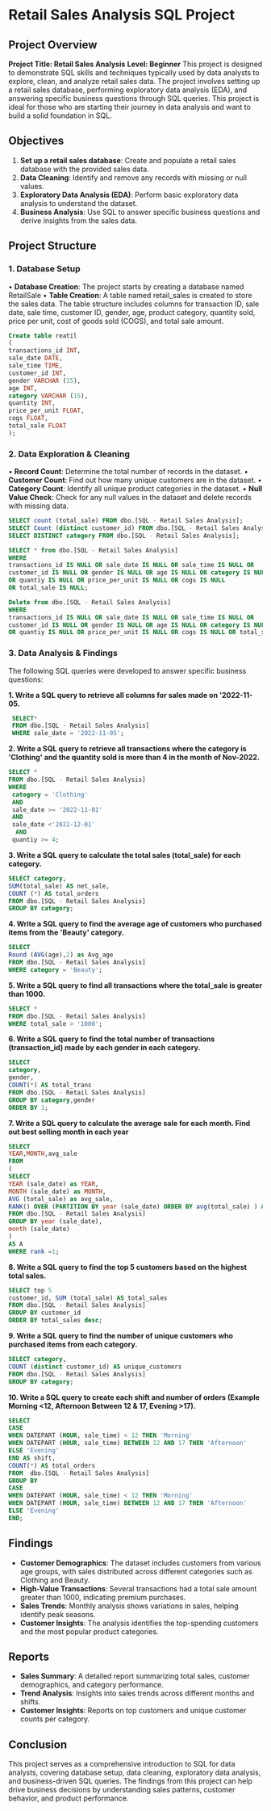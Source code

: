 # Retail Sales Analysis SQL Project #

## Project Overview ##
**Project Title: Retail Sales Analysis**
**Level: Beginner**
This project is designed to demonstrate SQL skills and techniques typically used by data analysts to explore, clean, and analyze retail sales data. The project involves setting up a retail sales database, performing exploratory data analysis (EDA), and answering specific business questions through SQL queries. This project is ideal for those who are starting their journey in data analysis and want to build a solid foundation in SQL.
## Objectives ##
1.	**Set up a retail sales database**: Create and populate a retail sales database with the provided sales data.
2.	**Data Cleaning**: Identify and remove any records with missing or null values.
3.	**Exploratory Data Analysis (EDA)**: Perform basic exploratory data analysis to understand the dataset.
4.	**Business Analysis**: Use SQL to answer specific business questions and derive insights from the sales data.
## Project Structure ##
### 1. Database Setup ###
•	**Database Creation**: The project starts by creating a database named RetailSale
•	**Table Creation**: A table named retail_sales is created to store the sales data. The table structure includes columns for transaction ID, sale date, sale time, customer ID, gender, age, product category, quantity sold, price per unit, cost of goods sold (COGS), and total sale amount.

```sql
Create table reatil
(
transactions_id INT,
sale_date DATE,
sale_time TIME,
customer_id INT,
gender VARCHAR (15),
age INT,
category VARCHAR (15),
quantity INT,
price_per_unit FLOAT,
cogs FLOAT,
total_sale FLOAT
);
```
### 2. Data Exploration & Cleaning ###
•	**Record Count**: Determine the total number of records in the dataset.
•	**Customer Count**: Find out how many unique customers are in the dataset.
•	**Category Count**: Identify all unique product categories in the dataset.
•	**Null Value Check**: Check for any null values in the dataset and delete records with missing data.

```sql
SELECT count (total_sale) FROM dbo.[SQL - Retail Sales Analysis];
SELECT Count (distinct customer_id) FROM dbo.[SQL - Retail Sales Analysis];
SELECT DISTINCT category FROM dbo.[SQL - Retail Sales Analysis];

SELECT * from dbo.[SQL - Retail Sales Analysis]
WHERE
transactions_id IS NULL OR sale_date IS NULL OR sale_time IS NULL OR
customer_id IS NULL OR gender IS NULL OR age IS NULL OR category IS NULL 
OR quantiy IS NULL OR price_per_unit IS NULL OR cogs IS NULL
OR total_sale IS NULL;

Delete from dbo.[SQL - Retail Sales Analysis]
WHERE
transactions_id IS NULL OR sale_date IS NULL OR sale_time IS NULL OR
customer_id IS NULL OR gender IS NULL OR age IS NULL OR category IS NULL 
OR quantiy IS NULL OR price_per_unit IS NULL OR cogs IS NULL OR total_sale IS NULL;
```
### 3. Data Analysis & Findings ###
The following SQL queries were developed to answer specific business questions:

**1.	Write a SQL query to retrieve all columns for sales made on '2022-11-05.**

```sql
 SELECT*
 FROM dbo.[SQL - Retail Sales Analysis]
 WHERE sale_date = '2022-11-05';
```
**2. Write a SQL query to retrieve all transactions where the category is 'Clothing' and the quantity sold is more than 4 in the month of Nov-2022.**

```sql
SELECT * 
FROM dbo.[SQL - Retail Sales Analysis]
WHERE
 category = 'Clothing'
 AND
 sale_date >= '2022-11-01'
 AND
 sale_date <'2022-12-01'
  AND
 quantiy >= 4;
```
**3.	Write a SQL query to calculate the total sales (total_sale) for each category.**
```sql
SELECT category,
SUM(total_sale) AS net_sale,
COUNT (*) AS total_orders
FROM dbo.[SQL - Retail Sales Analysis]
GROUP BY category;
```
**4. Write a SQL query to find the average age of customers who purchased items from the 'Beauty' category.**

```sql
SELECT
Round (AVG(age),2) as Avg_age
FROM dbo.[SQL - Retail Sales Analysis]
WHERE category = 'Beauty';
```
**5. Write a SQL query to find all transactions where the total_sale is greater than 1000.**
```sql
SELECT *
FROM dbo.[SQL - Retail Sales Analysis]
WHERE total_sale > '1000';
```
**6. Write a SQL query to find the total number of transactions (transaction_id) made by each gender in each category.**
```sql
SELECT
category,
gender,
COUNT(*) AS total_trans
FROM dbo.[SQL - Retail Sales Analysis]
GROUP BY category,gender
ORDER BY 1;
```
**7. Write a SQL query to calculate the average sale for each month. Find out best selling month in each year**
```sql
SELECT
YEAR,MONTH,avg_sale
FROM
(
SELECT 
YEAR (sale_date) as YEAR,
MONTH (sale_date) as MONTH,
AVG (total_sale) as avg_sale,
RANK() OVER (PARTITION BY year (sale_date) ORDER BY avg(total_sale) ) AS rank
FROM dbo.[SQL - Retail Sales Analysis]
GROUP BY year (sale_date),
month (sale_date)
)
AS A
WHERE rank =1;
```
**8. Write a SQL query to find the top 5 customers based on the highest total sales.**

```sql
SELECT top 5 
customer_id, SUM (total_sale) AS total_sales
FROM dbo.[SQL - Retail Sales Analysis]
GROUP BY customer_id
ORDER BY total_sales desc;
```
**9. Write a SQL query to find the number of unique customers who purchased items from each category.**
```sql
SELECT category,
COUNT (distinct customer_id) AS unique_customers
FROM dbo.[SQL - Retail Sales Analysis]
GROUP BY category;
```
**10. Write a SQL query to create each shift and number of orders (Example Morning <12, Afternoon Between 12 & 17, Evening >17).**
```sql
SELECT 
CASE 
WHEN DATEPART (HOUR, sale_time) < 12 THEN 'Morning'
WHEN DATEPART (HOUR, sale_time) BETWEEN 12 AND 17 THEN 'Afternoon'
ELSE 'Evening'
END AS shift,
COUNT(*) AS total_orders
FROM  dbo.[SQL - Retail Sales Analysis]
GROUP BY 
CASE 
WHEN DATEPART (HOUR, sale_time) < 12 THEN 'Morning'
WHEN DATEPART (HOUR, sale_time) BETWEEN 12 AND 17 THEN 'Afternoon'
ELSE 'Evening'
END;
```
## Findings

- **Customer Demographics**: The dataset includes customers from various age groups, with sales distributed across different categories such as Clothing and Beauty.
- **High-Value Transactions**: Several transactions had a total sale amount greater than 1000, indicating premium purchases.
- **Sales Trends**: Monthly analysis shows variations in sales, helping identify peak seasons.
- **Customer Insights**: The analysis identifies the top-spending customers and the most popular product categories.

## Reports

- **Sales Summary**: A detailed report summarizing total sales, customer demographics, and category performance.
- **Trend Analysis**: Insights into sales trends across different months and shifts.
- **Customer Insights**: Reports on top customers and unique customer counts per category.

## Conclusion
This project serves as a comprehensive introduction to SQL for data analysts, covering database setup, data cleaning, exploratory data analysis, and business-driven SQL queries. The findings from this project can help drive business decisions by understanding sales patterns, customer behavior, and product performance.

